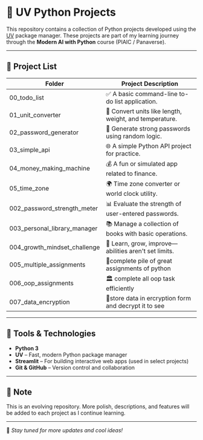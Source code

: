 # 🚀 UV Python Projects

This repository contains a collection of Python projects developed using the [UV](https://github.com/astral-sh/uv) package manager. These projects are part of my learning journey through the **Modern AI with Python** course (PIAIC / Panaverse).

---

## 📁 Project List

| Folder                        | Project Description                                     |
|------------------------------|----------------------------------------------------------|
| 00_todo_list                 | ✅ A basic command-line to-do list application.          |
| 01_unit_converter            | 📏 Convert units like length, weight, and temperature.   |
| 02_password_generator        | 🔐 Generate strong passwords using random logic.         |
| 03_simple_api                | 🌐 A simple Python API project for practice.             |
| 04_money_making_machine      | 💰 A fun or simulated app related to finance.            |
| 05_time_zone                 | 🌍 Time zone converter or world clock utility.           |
| 002_password_strength_meter  | 📊 Evaluate the strength of user-entered passwords.      |
| 003_personal_library_manager | 📚 Manage a collection of books with basic operations.   |
| 004_growth_mindset_challenge | 🦋 Learn, grow, improve—abilities aren't set limits.     |
| 005_multiple_assignments     | 📃complete pile of great assignments of python           |
| 006_oop_assignments          | 🏛️ complete all oop task efficiently                     |
| 007_data_encryption          | 🔑store data in ercryption form and decrypt it to see    |


---

## 🧰 Tools & Technologies

- **Python 3**
- **UV** – Fast, modern Python package manager
- **Streamlit** – For building interactive web apps (used in select projects)
- **Git & GitHub** – Version control and collaboration

---

## 📌 Note

This is an evolving repository. More polish, descriptions, and features will be added to each project as I continue learning.

---

🌟 *Stay tuned for more updates and cool ideas!*


